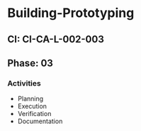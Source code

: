 # Building-Prototyping

## CI: CI-CA-L-002-003
## Phase: 03

### Activities
- Planning
- Execution
- Verification
- Documentation
